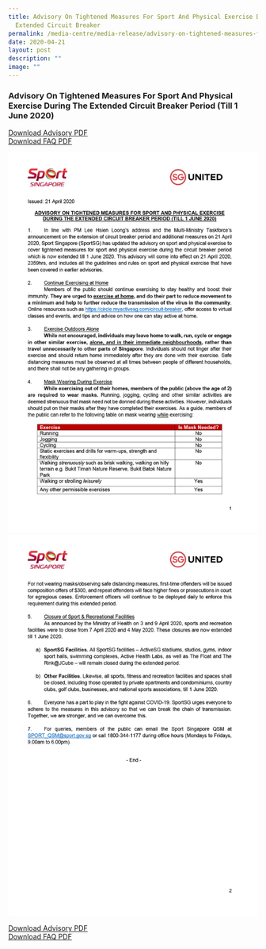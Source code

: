 ```yaml
---
title: Advisory On Tightened Measures For Sport And Physical Exercise During
  Extended Circuit Breaker
permalink: /media-centre/media-release/advisory-on-tightened-measures-for-sport-and-physical-exercise-during/
date: 2020-04-21
layout: post
description: ""
image: ""
---
```

### **Advisory On Tightened Measures For Sport And Physical Exercise During The Extended Circuit Breaker Period (Till 1 June 2020)**

[Download Advisory PDF](/files/Media%20Centre/Media%20Release/2020/April/(Latest)%20Advisory%20on%20Tightened%20Measures%20on%20Sport_Physical%20Exercise%20(21%20Apr%202020).pdf)<br>
[Download FAQ PDF](/files/Media%20Centre/Media%20Release/2020/April/(Latest)%20FAQs%20for%20Advisory%20on%20Tightened%20Measures%20on%20Sport_Physical%20Exercise%20(2%20May%202020).pdf)

![](/images/Media%20Centre/Media%20Release/2020/April/21APR2020pg01-Advisory-on-Tightened-Measures-on-Sport_Physical-Exercise-1.jpeg)
![](/images/Media%20Centre/Media%20Release/2020/April/21APR2020pg02-Advisory-on-Tightened-Measures-on-Sport_Physical-Exercise-1.jpeg)

[Download Advisory PDF](/files/Media%20Centre/Media%20Release/2020/April/(Latest)%20Advisory%20on%20Tightened%20Measures%20on%20Sport_Physical%20Exercise%20(21%20Apr%202020).pdf)<br>
[Download FAQ PDF](/files/Media%20Centre/Media%20Release/2020/April/(Latest)%20FAQs%20for%20Advisory%20on%20Tightened%20Measures%20on%20Sport_Physical%20Exercise%20(2%20May%202020).pdf)
